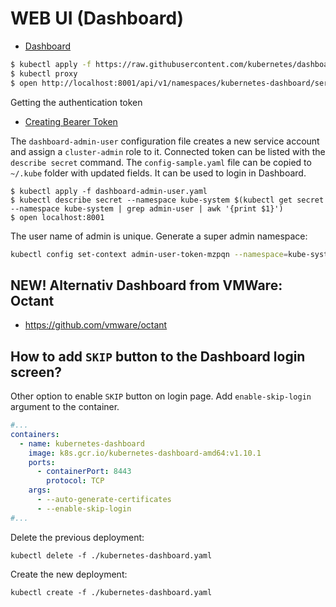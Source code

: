# WEB UI (Dashboard)

- [Dashboard](https://kubernetes.io/docs/tasks/access-application-cluster/web-ui-dashboard/)

```bash
$ kubectl apply -f https://raw.githubusercontent.com/kubernetes/dashboard/v2.0.0-beta1/aio/deploy/recommended.yaml
$ kubectl proxy
$ open http://localhost:8001/api/v1/namespaces/kubernetes-dashboard/services/https:kubernetes-dashboard:/proxy/#/login
```

Getting the authentication token

- [Creating Bearer Token](https://github.com/kubernetes/dashboard/wiki/Creating-sample-user)

The `dashboard-admin-user` configuration file creates a new service account and assign a `cluster-admin` role to it. Connected token can be listed with the `describe secret` command. The `config-sample.yaml` file can be copied to `~/.kube` folder with updated fields. It can be used to login in Dashboard.

```
$ kubectl apply -f dashboard-admin-user.yaml
$ kubectl describe secret --namespace kube-system $(kubectl get secret --namespace kube-system | grep admin-user | awk '{print $1}')
$ open localhost:8001
```

The user name of admin is unique.
Generate a super admin namespace:

```bash
kubectl config set-context admin-user-token-mzpqn --namespace=kube-system  --cluster docker-desktop --user admin-user-token-mzpqn
```

## NEW! Alternativ Dashboard from VMWare: Octant

- https://github.com/vmware/octant

## How to add `SKIP` button to the Dashboard login screen?

Other option to enable `SKIP` button on login page. Add `enable-skip-login` argument to the container.

```yaml
#...
containers:
  - name: kubernetes-dashboard
    image: k8s.gcr.io/kubernetes-dashboard-amd64:v1.10.1
    ports:
      - containerPort: 8443
        protocol: TCP
    args:
      - --auto-generate-certificates
      - --enable-skip-login
#...
```

Delete the previous deployment:

```
kubectl delete -f ./kubernetes-dashboard.yaml
```

Create the new deployment:

```
kubectl create -f ./kubernetes-dashboard.yaml
```
